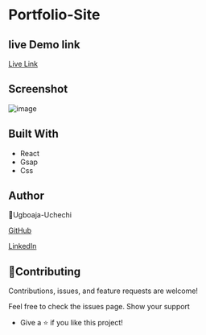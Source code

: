 # Portfolio-Site

## live Demo link

[Live Link](https://stephanies-portfolio.netlify.app/)

## Screenshot

![image](https://user-images.githubusercontent.com/74814780/174406444-4fbecaa1-050f-4704-8b96-40652d766201.png)

## Built With

- React
- Gsap
- Css

## Author

👤Ugboaja-Uchechi

[GitHub](https://github.com/Ugboaja-Uchechi)

[LinkedIn](https://www.linkedin.com/in/stephanie-ugboaja-930a2a216/)

## 🤝Contributing

Contributions, issues, and feature requests are welcome!

Feel free to check the issues page. Show your support

- Give a ⭐️ if you like this project!
